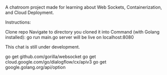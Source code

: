 A chatroom project made for learning about Web Sockets, Containerization, and Cloud Deployment.

Instructions:

Clone repo
Navigate to directory you cloned it into
Command (with Golang installed): go run main.go
server will be live on localhost:8080

This chat is still under development.

go get github.com/gorilla/websocket
go get cloud.google.com/go/dialogflow/cx/apiv3
go get google.golang.org/api/option
